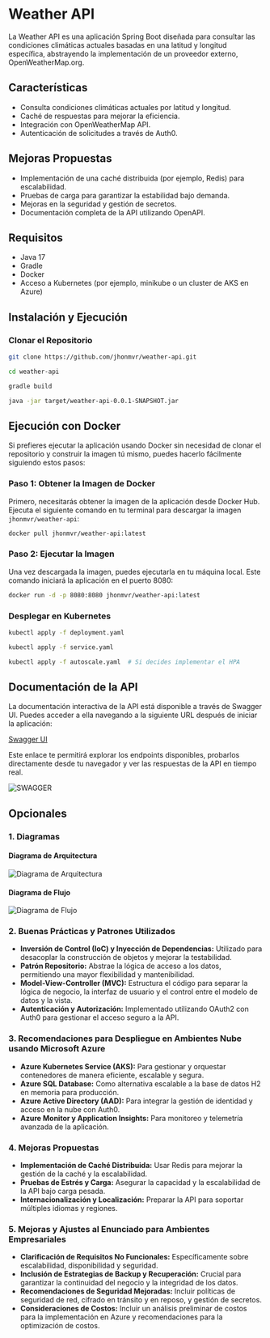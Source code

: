 # Weather API

La Weather API es una aplicación Spring Boot diseñada para consultar las condiciones climáticas actuales basadas en una latitud y longitud específica, abstrayendo la implementación de un proveedor externo, OpenWeatherMap.org.

## Características

- Consulta condiciones climáticas actuales por latitud y longitud.
- Caché de respuestas para mejorar la eficiencia.
- Integración con OpenWeatherMap API.
- Autenticación de solicitudes a través de Auth0.

## Mejoras Propuestas

- Implementación de una caché distribuida (por ejemplo, Redis) para escalabilidad.
- Pruebas de carga para garantizar la estabilidad bajo demanda.
- Mejoras en la seguridad y gestión de secretos.
- Documentación completa de la API utilizando OpenAPI.

## Requisitos

- Java 17
- Gradle
- Docker
- Acceso a Kubernetes (por ejemplo, minikube o un cluster de AKS en Azure)

## Instalación y Ejecución

### Clonar el Repositorio

```bash
git clone https://github.com/jhonmvr/weather-api.git
```
```bash
cd weather-api
```
```bash
gradle build
```
```bash
java -jar target/weather-api-0.0.1-SNAPSHOT.jar
```
## Ejecución con Docker

Si prefieres ejecutar la aplicación usando Docker sin necesidad de clonar el repositorio y construir la imagen tú mismo, puedes hacerlo fácilmente siguiendo estos pasos:

### Paso 1: Obtener la Imagen de Docker

Primero, necesitarás obtener la imagen de la aplicación desde Docker Hub. Ejecuta el siguiente comando en tu terminal para descargar la imagen `jhonmvr/weather-api`:

```bash
docker pull jhonmvr/weather-api:latest
```
### Paso 2: Ejecutar la Imagen
Una vez descargada la imagen, puedes ejecutarla en tu máquina local. Este comando iniciará la aplicación en el puerto 8080:
```bash
docker run -d -p 8080:8080 jhonmvr/weather-api:latest
```
### Desplegar en Kubernetes
```bash
kubectl apply -f deployment.yaml
```
```bash
kubectl apply -f service.yaml
```
```bash
kubectl apply -f autoscale.yaml  # Si decides implementar el HPA
```

## Documentación de la API

La documentación interactiva de la API está disponible a través de Swagger UI. Puedes acceder a ella navegando a la siguiente URL después de iniciar la aplicación:

[Swagger UI](http://localhost:8080/api/v1/swagger-ui/index.html)

Este enlace te permitirá explorar los endpoints disponibles, probarlos directamente desde tu navegador y ver las respuestas de la API en tiempo real.

![SWAGGER](SWAGGER.png)

## Opcionales

### 1. Diagramas

#### Diagrama de Arquitectura

![Diagrama de Arquitectura](DIAGRAMA-ARQUITECTURA.png)

#### Diagrama de Flujo

![Diagrama de Flujo](DIAGRAMA-FLUJO.png)

### 2. Buenas Prácticas y Patrones Utilizados

- **Inversión de Control (IoC) y Inyección de Dependencias:** Utilizado para desacoplar la construcción de objetos y mejorar la testabilidad.
- **Patrón Repositorio:** Abstrae la lógica de acceso a los datos, permitiendo una mayor flexibilidad y mantenibilidad.
- **Model-View-Controller (MVC):** Estructura el código para separar la lógica de negocio, la interfaz de usuario y el control entre el modelo de datos y la vista.
- **Autenticación y Autorización:** Implementado utilizando OAuth2 con Auth0 para gestionar el acceso seguro a la API.

### 3. Recomendaciones para Despliegue en Ambientes Nube usando Microsoft Azure

- **Azure Kubernetes Service (AKS):** Para gestionar y orquestar contenedores de manera eficiente, escalable y segura.
- **Azure SQL Database:** Como alternativa escalable a la base de datos H2 en memoria para producción.
- **Azure Active Directory (AAD):** Para integrar la gestión de identidad y acceso en la nube con Auth0.
- **Azure Monitor y Application Insights:** Para monitoreo y telemetría avanzada de la aplicación.

### 4. Mejoras Propuestas

- **Implementación de Caché Distribuida:** Usar Redis para mejorar la gestión de la caché y la escalabilidad.
- **Pruebas de Estrés y Carga:** Asegurar la capacidad y la escalabilidad de la API bajo carga pesada.
- **Internacionalización y Localización:** Preparar la API para soportar múltiples idiomas y regiones.

### 5. Mejoras y Ajustes al Enunciado para Ambientes Empresariales

- **Clarificación de Requisitos No Funcionales:** Específicamente sobre escalabilidad, disponibilidad y seguridad.
- **Inclusión de Estrategias de Backup y Recuperación:** Crucial para garantizar la continuidad del negocio y la integridad de los datos.
- **Recomendaciones de Seguridad Mejoradas:** Incluir políticas de seguridad de red, cifrado en tránsito y en reposo, y gestión de secretos.
- **Consideraciones de Costos:** Incluir un análisis preliminar de costos para la implementación en Azure y recomendaciones para la optimización de costos.

